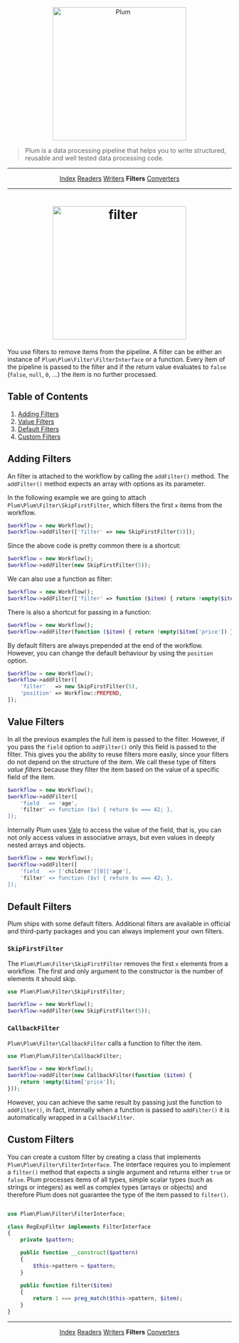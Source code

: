 <p align="center">
    <img src="http://cdn.florian.ec/plum-logo.svg" alt="Plum" width="300">
</p>

> Plum is a data processing pipeline that helps you to write structured, reusable and well tested data processing code.

---

<p align="center">
    <a href="index.md">Index</a>
    <a href="readers.md">Readers</a>
    <a href="writers.md">Writers</a>
    <strong>Filters</strong>
    <a href="converters.md">Converters</a>
</p>

---

<h1 align="center">
    <img src="http://cdn.florian.ec/plum-filter.svg" alt="filter" width="300">
</h1>

You use filters to remove items from the pipeline. A filter can be either an instance of 
`Plum\Plum\Filter\FilterInterface` or a function. Every item of the pipeline is passed to the filter and if the return
value evaluates to `false` (`false`, `null`, `0`, ...) the item is no further processed.


Table of Contents
-----------------

1. [Adding Filters](#adding-filters)
2. [Value Filters](#value-filters)
3. [Default Filters](#default-filters)
4. [Custom Filters](#custom-filters)


Adding Filters
--------------

An filter is attached to the workflow by calling the `addFilter()` method. The `addFilter()` method expects an array
with options as its parameter.

In the following example we are going to attach `Plum\Plum\Filter\SkipFirstFilter`, which filters the first `x`
items from the workflow.

```php
$workflow = new Workflow();
$workflow->addFilter(['filter' => new SkipFirstFilter(5)]);
```

Since the above code is pretty common there is a shortcut:

```php
$workflow = new Workflow();
$workflow->addFilter(new SkipFirstFilter(5));
```

We can also use a function as filter:

```php
$workflow = new Workflow();
$workflow->addFilter(['filter' => function ($item) { return !empty($item['price']) }]);
```

There is also a shortcut for passing in a function:

```php
$workflow = new Workflow();
$workflow->addFilter(function ($item) { return !empty($item['price']) });
```

By default filters are always prepended at the end of the workflow. However, you can change the default behaviour
by using the `position` option.

```php
$workflow = new Workflow();
$workflow->addFilter([
    'filter'   => new SkipFirstFilter(5),
    'position' => Workflow::PREPEND,
]);
```

Value Filters
-------------

In all the previous examples the full item is passed to the filter. However, if you pass the `field` option to
`addFilter()` only this field is passed to the filter. This gives you the ability to reuse filters more easily, since
your filters do not depend on the structure of the item. We call these type of filters *value filters* because they
filter the item based on the value of a specific field of the item.

```php
$workflow = new Workflow();
$workflow->addFilter([
    'field   => 'age',
    'filter' => function ($v) { return $v === 42; },
]);
```

Internally Plum uses [Vale](https://github.com/cocur/vale) to access the value of the field, that is, you can not only
access values in associative arrays, but even values in deeply nested arrays and objects.

```php
$workflow = new Workflow();
$workflow->addFilter([
    'field   => ['children'][0]['age'],
    'filter' => function ($v) { return $v === 42; },
]);
```

Default Filters
---------------

Plum ships with some default filters. Additional filters are available in official and third-party packages and you
can always implement your own filters.

### `SkipFirstFilter`

The `Plum\Plum\Filter\SkipFirstFilter` removes the first `x` elements from a workflow. The first and only argument
to the constructor is the number of elements it should skip.

```php
use Plum\Plum\Filter\SkipFirstFilter;

$workflow = new Workflow();
$workflow->addFilter(new SkipFirstFilter(5));
```

### `CallbackFilter`

`Plum\Plum\Filter\CallbackFilter` calls a function to filter the item.

```php
use Plum\Plum\Filter\CallbackFilter;

$workflow = new Workflow();
$workflow->addFilter(new CallbackFilter(function ($item) {
    return !empty($item['price']);
}));
```

However, you can achieve the same result by passing just the function to `addFilter()`, in fact, internally when a
function is passed to `addFilter()` it is automatically wrapped in a `CallbackFilter`.


Custom Filters
--------------

You can create a custom filter by creating a class that implements `Plum\Plum\Filter\FilterInterface`. The interface
requires you to implement a `filter()` method that expects a single argument and returns either `true` or `false`.
Plum processes items of all types, simple scalar types (such as strings or integers) as well as complex types (arrays
or objects) and therefore Plum does not guarantee the type of the item passed to `filter()`.

```php

use Plum\Plum\Filter\FilterInterface;

class RegExpFilter implements FilterInterface
{
    private $pattern;

    public function __construct($pattern)
    {
        $this->pattern = $pattern;
    }

    public function filter($item)
    {
        return 1 === preg_match($this->pattern, $item);
    }
}
```

---

<p align="center">
    <a href="index.md">Index</a>
    <a href="readers.md">Readers</a>
    <a href="writers.md">Writers</a>
    <strong>Filters</strong>
    <a href="converters.md">Converters</a>
</p>

